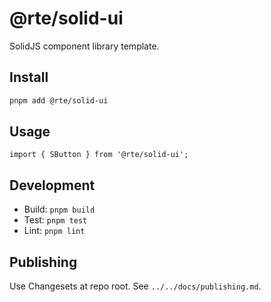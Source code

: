 # @rte/solid-ui

SolidJS component library template.

## Install

```bash
pnpm add @rte/solid-ui
```

## Usage

```tsx
import { SButton } from '@rte/solid-ui';
```

## Development

- Build: `pnpm build`
- Test: `pnpm test`
- Lint: `pnpm lint`

## Publishing

Use Changesets at repo root. See `../../docs/publishing.md`.
